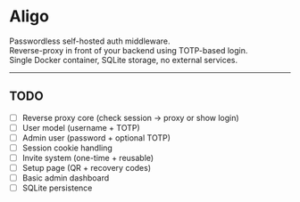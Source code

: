 # Aligo

Passwordless self-hosted auth middleware.  
Reverse-proxy in front of your backend using TOTP-based login.  
Single Docker container, SQLite storage, no external services.

---

## TODO

- [ ] Reverse proxy core (check session → proxy or show login)
- [ ] User model (username + TOTP)
- [ ] Admin user (password + optional TOTP)
- [ ] Session cookie handling
- [ ] Invite system (one-time + reusable)
- [ ] Setup page (QR + recovery codes)
- [ ] Basic admin dashboard
- [ ] SQLite persistence
